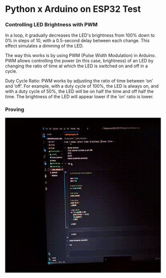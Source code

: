 # Python x Arduino on ESP32 Test

### Controlling LED Brightness with PWM
In a loop, it gradually decreases the LED's brightness from 100% down to 0% in steps of 10, with a 0.5-second delay between each change. This effect simulates a dimming of the LED.

The way this works is by using PWM (Pulse Width Modulation) in Arduino. PWM allows controlling the power (in this case, brightness) of an LED by changing the ratio of time at which the LED is switched on and off in a cycle.

Duty Cycle Ratio: PWM works by adjusting the ratio of time between ‘on’ and ‘off’. For example, with a duty cycle of 100%, the LED is always on, and with a duty cycle of 50%, the LED will be on half the time and off half the time. The brightness of the LED will appear lower if the ‘on’ ratio is lower.

### Proving

<img src="https://github.com/gredychristian/Mikrokontroller-A081_22081010195_Gredy-Christian-Hendrawan-Putra/blob/main/04-arduino_python/Python%20on%20ESP32%20Test%20PWM%20Control%20LED%20Power.gif" height="500">
